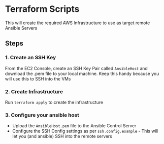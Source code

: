 # Terraform Scripts #

This will create the required AWS Infrastructure to use as target remote Ansible Servers

## Steps ##

### 1. Create an SSH Key ###

From the EC2 Console, create an SSH Key Pair called `AnsibleHost` and download the .pem file to your local machine.
Keep this handy because you will use this to SSH into the VMs


### 2. Create Infrastructure ###

Run `terraform apply` to create the infrastructure

### 3. Configure your ansible host ###

* Upload the `AnsibleHost.pem` file to the Ansible Control Server
* Configure the SSH Config settings as per `ssh.config.example` - This will let you (and ansible) SSH into the remote servers

